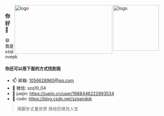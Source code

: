 <img src="https://github-readme-stats.vercel.app/api?username=szqlovepk&show_icons=true" alt="logo" height="150"  align="right" />
<img src="https://github-readme-stats.vercel.app/api/top-langs/?username=szqlovepk&layout=compact" alt="logo" height="160" width="320" align="right" />

### 你好 👋
😄 我是szqlovepk

#### 你还可以用下面的方式找到我

- 📫 邮箱: 1056628965@qq.com
- 💬 微信: szq10_04
- 📖 juejin: https://juejin.cn/user/1688446222993534
- 📖 csdn: https://blog.csdn.net/szqandpk

> 用脚步丈量世界 用经历填充人生
<!-- <img src="https://github-profile-trophy.vercel.app/?username=szqlovepk&theme=flat" alt="logo" height="120" align="center" style="margin: auto; margin-bottom: 10px;" /> -->


